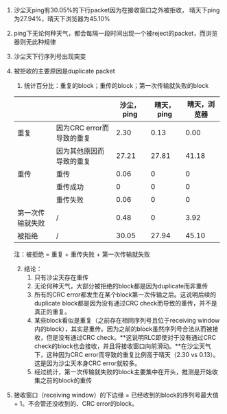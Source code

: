 1. 沙尘天ping有30.05%的下行packet因为在接收窗口之外被拒收， 晴天下ping为27.94%，晴天下浏览器为45.10%

2. ping下无论何种天气，都会每隔一段时间出现一个被reject的packet，而浏览器则无此种规律

3. 沙尘天下行序列号出现突变

4. 被拒收的主要原因是duplicate packet

   1. 统计百分比：重复的block；重传的block；第一次传输就失败的block

   |                  |                           | 沙尘，ping | 晴天，ping | 晴天，浏览器 |
   | ---------------- | ------------------------- | ---------- | ---------- | ------------ |
   | 重复             | 因为CRC error而导致的重复 | 2.30       | 0.13       | 0.00         |
   |                  | 因为其他原因而导致的重复  | 27.21      | 27.81      | 41.18        |
   | 重传             | 重传                      | 0.06       | 0          | 0            |
   |                  | 重传成功                  | 0          | 0          | 0            |
   |                  | 重传失败                  | 0.06       | 0          | 0            |
   | 第一次传输就失败 | /                         | 0.48       | 0          | 3.92         |
   | 被拒绝           | /                         | 30.05      | 27.94      | 45.10        |

   注：被拒绝 = 重复 + 重传失败 + 第一次传输就失败

   2. 结论：
      1. 只有沙尘天存在重传
      2. 无论何种天气，大部分被拒绝的block都是因为duplicate而非重传
      3. 所有的CRC error都发生在某个block第一次传输之后。这说明后续的duplicate block都是因为没有通过CRC check而导致的重传，并不是真正的重复。
      4. 某些block看似是重复（之前存在相同序列号且位于receiving window内的block），其实是重传。因为之前的block虽然序列号合法从而被接收，但是没有通过CRC check。**这说明RLC即使对于没有通过CRC check的block也会接收，并且将接收窗口向前滑动。**在沙尘天气下，这种因为CRC error而导致的重复比例高于晴天（2.30 vs 0.13）。这是因为沙尘天本身CRC error就较多。
      5. 经过统计，第一次传输就失败的block主要集中在开头，推测是开始收集之前的block的重传

5. 接收窗口（receiving window）的下边缘 = 已经收到的block的序列号最大值 + 1。不会管还没收到的、CRC error的block。